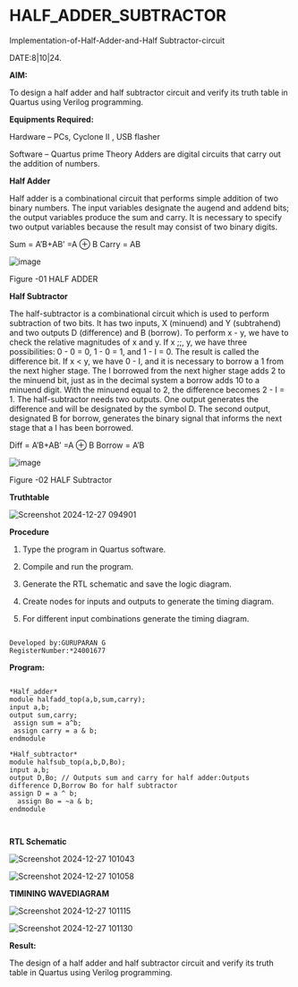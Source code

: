

# HALF_ADDER_SUBTRACTOR

Implementation-of-Half-Adder-and-Half Subtractor-circuit

DATE:8|10|24.

**AIM:**

To design a half adder and half subtractor circuit and verify its truth table in Quartus using Verilog programming.

**Equipments Required:**

Hardware – PCs, Cyclone II , USB flasher 

Software – Quartus prime Theory Adders are digital circuits that carry out the addition of numbers.

**Half Adder**

Half adder is a combinational circuit that performs simple addition of two binary numbers. The input variables designate the augend and addend bits; the output variables produce the sum and carry. It is necessary to specify two output variables because the result may consist of two binary digits.

Sum = A’B+AB’ =A ⊕ B Carry = AB

![image](https://github.com/naavaneetha/HALF_ADDER_SUBTRACTOR/assets/154305477/bd4a0b2c-cdbc-4184-ab08-81578f121e1f)

Figure -01 HALF ADDER

**Half Subtractor**

The half-subtractor is a combinational circuit which is used to perform subtraction of two bits. It has two inputs, X (minuend) and Y (subtrahend) and two outputs D (difference) and B (borrow). To perform x - y, we have to check the relative magnitudes of x and y. If x ;;, y, we have three possibilities: 0 - 0 = 0, 1 - 0 = 1, and 1 - I = 0. The result is called the difference bit. If x < y, we have 0 - I, and it is necessary to borrow a 1 from the next higher stage. The I borrowed from the next higher stage adds 2 to the minuend bit, just as in the decimal system a borrow adds 10 to a minuend digit. With the minuend equal to 2, the difference becomes 2 - I = 1. The half-subtractor needs two outputs. One output generates the difference and will be designated by the symbol D. The second output, designated B for borrow, generates the binary signal that informs the next stage that a I has been borrowed. 

Diff = A’B+AB’ =A ⊕ B
Borrow = A’B

 ![image](https://github.com/naavaneetha/HALF_ADDER_SUBTRACTOR/assets/154305477/d76b099c-513f-4e7c-843a-e2fd028a531a)

Figure -02 HALF Subtractor

**Truthtable**


![Screenshot 2024-12-27 094901](https://github.com/user-attachments/assets/a11a48a6-13e1-4a75-9f88-e40810b60828)




**Procedure**

1.	Type the program in Quartus software.

2.	Compile and run the program.

3.	Generate the RTL schematic and save the logic diagram.

4.	Create nodes for inputs and outputs to generate the timing diagram.

5.	For different input combinations generate the timing diagram.

~~~

Developed by:GURUPARAN G
RegisterNumber:*24001677
~~~

**Program:**

~~~

*Half_adder*
module halfadd_top(a,b,sum,carry);
input a,b;
output sum,carry; 
 assign sum = a^b;
 assign carry = a & b;
endmodule

*Half_subtractor*
module halfsub_top(a,b,D,Bo);
input a,b;
output D,Bo; // Outputs sum and carry for half adder:Outputs difference D,Borrow Bo for half subtractor
assign D = a ^ b;
  assign Bo = ~a & b;
endmodule



~~~






**RTL Schematic**


![Screenshot 2024-12-27 101043](https://github.com/user-attachments/assets/771cd95b-ef8e-4ecd-977d-08ed82613df9)


![Screenshot 2024-12-27 101058](https://github.com/user-attachments/assets/6c4560df-e315-4ba0-804c-79e6d9ed166e)



**TIMINING WAVEDIAGRAM**

![Screenshot 2024-12-27 101115](https://github.com/user-attachments/assets/5273c752-6b27-48ba-ab29-3ef32424e5d4)


![Screenshot 2024-12-27 101130](https://github.com/user-attachments/assets/a558692f-956e-4de7-b681-881bd8a51220)



**Result:**


The design of a half adder and half subtractor circuit and verify its truth table in Quartus using Verilog programming.
